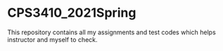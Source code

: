 # CPS3410_2021Spring
This repository contains all my assignments and test codes which helps instructor and myself to check.
